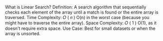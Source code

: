 What is Linear Search?
Definition: A search algorithm that sequentially checks each element of the array until a match is found or the entire array is traversed.
Time Complexity: 
𝑂
(
𝑛
)
O(n) in the worst case (because you might have to traverse the entire array).
Space Complexity: 
𝑂
(
1
)
O(1), as it doesn't require extra space.
Use Case: Best for small datasets or when the array is unsorted.
